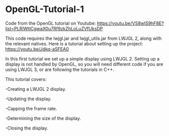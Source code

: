 # OpenGL-Tutorial-1
Code from the OpenGL tutorial on Youtube: https://youtu.be/VS8wlS9hF8E?list=PLRIWtICgwaX0u7Rf9zkZhLoLuZVfUksDP

This code requires the lwjgl.jar and lwjgl_utils.jar from LWJGL 2, along with the relevant natives. Here is a tutorial about setting up the project: https://youtu.be/Jdkq-aSFEA0

In this first tutorial we set up a simple display using LWJGL 2. Setting up a display is not handled by OpenGL, so you will need different code if you are using LWJGL 3, or are following the tutorials in C++.

This tutorial covers:

-Creating a LWJGL 2 display.

-Updating the display.

-Capping the frame rate.

-Determining the size of the display.

-Closing the display.
